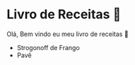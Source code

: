 # Livro de Receitas :cake:

Olá, Bem vindo eu meu livro de receitas :hamburger:

- Strogonoff de Frango
- Pavê